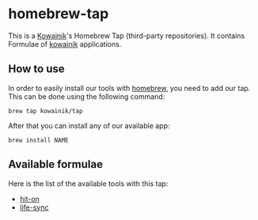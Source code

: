 # homebrew-tap

This is a [Kowainik](https://kowainik.github.io/)'s Homebrew Tap (third-party repositories).
It contains Formulae of [kowainik](https://github.com/kowainik) applications.

## How to use

In order to easily install our tools with [homebrew](https://brew.sh/), you need to add our tap.
This can be done using the following command:

```shell
brew tap kowainik/tap
```

After that you can install any of our available app:

```shell
brew install NAME
```

## Available formulae

Here is the list of the available tools with this tap:

 * [hit-on](https://github.com/kowainik/hit-on)
 * [life-sync](https://github.com/kowainik/life-sync)

